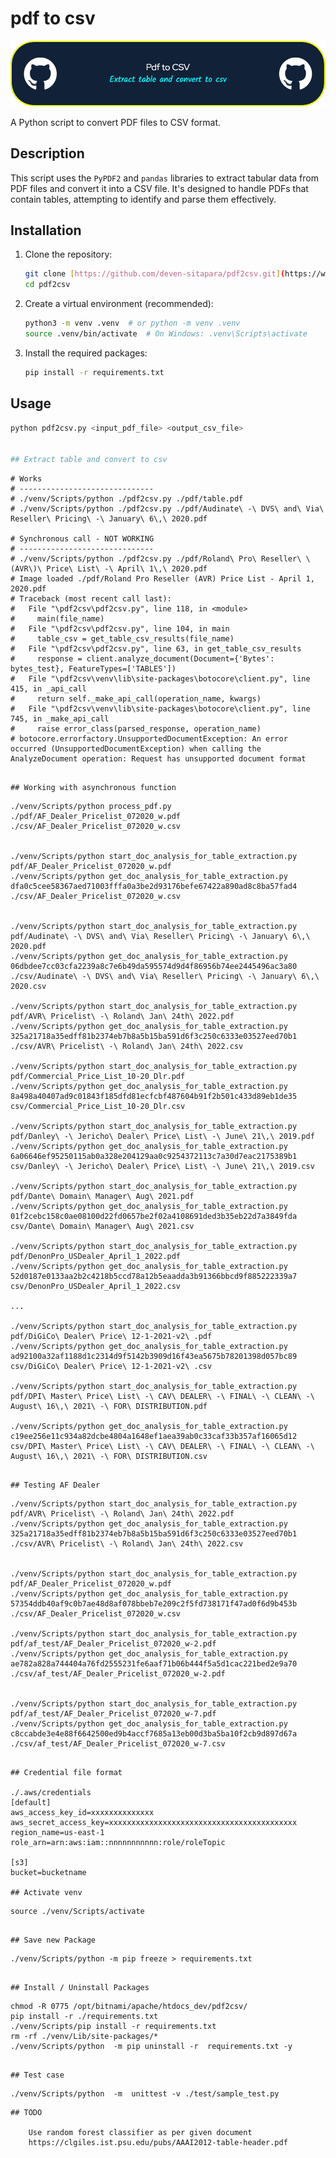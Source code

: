 # pdf to csv

![Header](./pdf2csv-github-header-image.png)

A Python script to convert PDF files to CSV format.

## Description

This script uses the `PyPDF2` and `pandas` libraries to extract tabular data from PDF files and convert it into a CSV file. It's designed to handle PDFs that contain tables, attempting to identify and parse them effectively.

## Installation

1.  Clone the repository:

    ```bash
    git clone [https://github.com/deven-sitapara/pdf2csv.git](https://www.google.com/search?q=https://github.com/deven-sitapara/pdf2csv.git)
    cd pdf2csv
    ```

2.  Create a virtual environment (recommended):

    ```bash
    python3 -m venv .venv  # or python -m venv .venv
    source .venv/bin/activate  # On Windows: .venv\Scripts\activate
    ```

3.  Install the required packages:

    ```bash
    pip install -r requirements.txt
    ```

## Usage

```bash
python pdf2csv.py <input_pdf_file> <output_csv_file>


## Extract table and convert to csv

```
    # Works
    # ------------------------------
    # ./venv/Scripts/python ./pdf2csv.py ./pdf/table.pdf
    # ./venv/Scripts/python ./pdf2csv.py ./pdf/Audinate\ -\ DVS\ and\ Via\ Reseller\ Pricing\ -\ January\ 6\,\ 2020.pdf

    # Synchronous call - NOT WORKING
    # ------------------------------
    # ./venv/Scripts/python ./pdf2csv.py ./pdf/Roland\ Pro\ Reseller\ \(AVR\)\ Price\ List\ -\ April\ 1\,\ 2020.pdf
    # Image loaded ./pdf/Roland Pro Reseller (AVR) Price List - April 1, 2020.pdf
    # Traceback (most recent call last):
    #   File "\pdf2csv\pdf2csv.py", line 118, in <module>
    #     main(file_name)
    #   File "\pdf2csv\pdf2csv.py", line 104, in main
    #     table_csv = get_table_csv_results(file_name)
    #   File "\pdf2csv\pdf2csv.py", line 63, in get_table_csv_results
    #     response = client.analyze_document(Document={'Bytes': bytes_test}, FeatureTypes=['TABLES'])
    #   File "\pdf2csv\venv\lib\site-packages\botocore\client.py", line 415, in _api_call
    #     return self._make_api_call(operation_name, kwargs)
    #   File "\pdf2csv\venv\lib\site-packages\botocore\client.py", line 745, in _make_api_call
    #     raise error_class(parsed_response, operation_name)
    # botocore.errorfactory.UnsupportedDocumentException: An error occurred (UnsupportedDocumentException) when calling the AnalyzeDocument operation: Request has unsupported document format
```

## Working with asynchronous function

```
    ./venv/Scripts/python process_pdf.py ./pdf/AF_Dealer_Pricelist_072020_w.pdf ./csv/AF_Dealer_Pricelist_072020_w.csv


    ./venv/Scripts/python start_doc_analysis_for_table_extraction.py pdf/AF_Dealer_Pricelist_072020_w.pdf
    ./venv/Scripts/python get_doc_analysis_for_table_extraction.py dfa0c5cee58367aed71003fffa0a3be2d93176befe67422a890ad8c8ba57fad4 ./csv/AF_Dealer_Pricelist_072020_w.csv


    ./venv/Scripts/python start_doc_analysis_for_table_extraction.py pdf/Audinate\ -\ DVS\ and\ Via\ Reseller\ Pricing\ -\ January\ 6\,\ 2020.pdf
    ./venv/Scripts/python get_doc_analysis_for_table_extraction.py 06dbdee7cc03cfa2239a8c7e6b49da595574d9d4f86956b74ee2445496ac3a80 ./csv/Audinate\ -\ DVS\ and\ Via\ Reseller\ Pricing\ -\ January\ 6\,\ 2020.csv

    ./venv/Scripts/python start_doc_analysis_for_table_extraction.py pdf/AVR\ Pricelist\ -\ Roland\ Jan\ 24th\ 2022.pdf
    ./venv/Scripts/python get_doc_analysis_for_table_extraction.py 325a21718a35edff81b2374eb7b8a5b15ba591d6f3c250c6333e03527eed70b1 ./csv/AVR\ Pricelist\ -\ Roland\ Jan\ 24th\ 2022.csv

    ./venv/Scripts/python start_doc_analysis_for_table_extraction.py pdf/Commercial_Price_List_10-20_Dlr.pdf
    ./venv/Scripts/python get_doc_analysis_for_table_extraction.py 8a498a40407ad9c01843f185dfd81ecfcbf487604b91f2b501c433d89eb1de35 csv/Commercial_Price_List_10-20_Dlr.csv

    ./venv/Scripts/python start_doc_analysis_for_table_extraction.py pdf/Danley\ -\ Jericho\ Dealer\ Price\ List\ -\ June\ 21\,\ 2019.pdf
    ./venv/Scripts/python get_doc_analysis_for_table_extraction.py 6a06646ef95250115ab0a328e204129aa0c9254372113c7a30d7eac2175389b1 csv/Danley\ -\ Jericho\ Dealer\ Price\ List\ -\ June\ 21\,\ 2019.csv

    ./venv/Scripts/python start_doc_analysis_for_table_extraction.py pdf/Dante\ Domain\ Manager\ Aug\ 2021.pdf
    ./venv/Scripts/python get_doc_analysis_for_table_extraction.py 01f2cebc158c0ae08100d22fd0657be2f02a4108691ded3b35eb22d7a3849fda csv/Dante\ Domain\ Manager\ Aug\ 2021.csv

    ./venv/Scripts/python start_doc_analysis_for_table_extraction.py pdf/DenonPro_USDealer_April_1_2022.pdf
    ./venv/Scripts/python get_doc_analysis_for_table_extraction.py 52d0187e0133aa2b2c4218b5ccd78a12b5eaadda3b91366bbcd9f885222339a7 csv/DenonPro_USDealer_April_1_2022.csv

    ...

    ./venv/Scripts/python start_doc_analysis_for_table_extraction.py pdf/DiGiCo\ Dealer\ Price\ 12-1-2021-v2\ .pdf
    ./venv/Scripts/python get_doc_analysis_for_table_extraction.py ad92100a32af1188d1c2314d9f5142b3909d16f43ea5675b78201398d057bc89 csv/DiGiCo\ Dealer\ Price\ 12-1-2021-v2\ .csv

    ./venv/Scripts/python start_doc_analysis_for_table_extraction.py pdf/DPI\ Master\ Price\ List\ -\ CAV\ DEALER\ -\ FINAL\ -\ CLEAN\ -\ August\ 16\,\ 2021\ -\ FOR\ DISTRIBUTION.pdf

    ./venv/Scripts/python get_doc_analysis_for_table_extraction.py c19ee256e11c934a82dcbe4804a1648ef1aea39ab0c33caf33b357af16065d12 csv/DPI\ Master\ Price\ List\ -\ CAV\ DEALER\ -\ FINAL\ -\ CLEAN\ -\ August\ 16\,\ 2021\ -\ FOR\ DISTRIBUTION.csv



```

## Testing AF Dealer

```
    ./venv/Scripts/python start_doc_analysis_for_table_extraction.py pdf/AVR\ Pricelist\ -\ Roland\ Jan\ 24th\ 2022.pdf
    ./venv/Scripts/python get_doc_analysis_for_table_extraction.py 325a21718a35edff81b2374eb7b8a5b15ba591d6f3c250c6333e03527eed70b1 ./csv/AVR\ Pricelist\ -\ Roland\ Jan\ 24th\ 2022.csv


    ./venv/Scripts/python start_doc_analysis_for_table_extraction.py pdf/AF_Dealer_Pricelist_072020_w.pdf
    ./venv/Scripts/python get_doc_analysis_for_table_extraction.py 57354ddb40af9c0b7ae48d8af078bbeb7e209c2f5fd738171f47ad0f6d9b453b ./csv/AF_Dealer_Pricelist_072020_w.csv

    ./venv/Scripts/python start_doc_analysis_for_table_extraction.py pdf/af_test/AF_Dealer_Pricelist_072020_w-2.pdf
    ./venv/Scripts/python get_doc_analysis_for_table_extraction.py ae782a828a744404a76fd2555231fe6aaf71b06b444f5a5d1cac221bed2e9a70 ./csv/af_test/AF_Dealer_Pricelist_072020_w-2.pdf


    ./venv/Scripts/python start_doc_analysis_for_table_extraction.py pdf/af_test/AF_Dealer_Pricelist_072020_w-7.pdf
    ./venv/Scripts/python get_doc_analysis_for_table_extraction.py c8ccabde3e4e88f6642500ed9b4accf7685a13eb00d3ba5ba10f2cb9d897d67a ./csv/af_test/AF_Dealer_Pricelist_072020_w-7.csv


```

## Credential file format

./.aws/credentials
[default]
aws_access_key_id=xxxxxxxxxxxxxx
aws_secret_access_key=xxxxxxxxxxxxxxxxxxxxxxxxxxxxxxxxxxxxxxxxxx
region_name=us-east-1
role_arn=arn:aws:iam::nnnnnnnnnnn:role/roleTopic

[s3]
bucket=bucketname

## Activate venv

```
    source ./venv/Scripts/activate

```

## Save new Package

```
    ./venv/Scripts/python -m pip freeze > requirements.txt

```

## Install / Uninstall Packages

```
    chmod -R 0775 /opt/bitnami/apache/htdocs_dev/pdf2csv/
    pip install -r ./requirements.txt
    ./venv/Scripts/pip install -r requirements.txt
    rm -rf ./venv/Lib/site-packages/*
    ./venv/Scripts/python  -m pip uninstall -r  requirements.txt -y

```

## Test case

```
    ./venv/Scripts/python  -m  unittest -v ./test/sample_test.py

```
## TODO

    Use random forest classifier as per given document 
    https://clgiles.ist.psu.edu/pubs/AAAI2012-table-header.pdf
    
